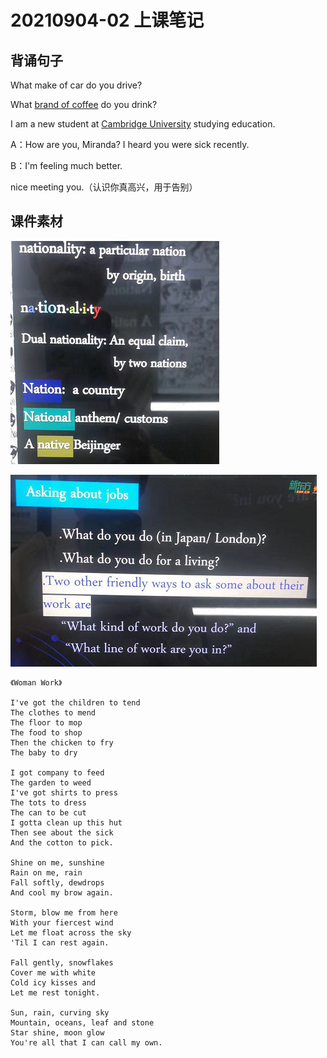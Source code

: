 # 20210904-02 上课笔记



## 背诵句子

What make of car do you drive?



What <u>brand of coffee</u> do you drink?



I am a new student at <u>Cambridge University</u> studying education.



A：How are you, Miranda? I heard you were sick recently.

B：I'm feeling much better.



nice meeting you.（认识你真高兴，用于告别）



## 课件素材



![image-20210908141856427](assets/image-20210908141856427.png)

![image-20210908141925332](assets/image-20210908141925332.png)





```
《Woman Work》

I've got the children to tend
The clothes to mend
The floor to mop
The food to shop
Then the chicken to fry
The baby to dry

I got company to feed
The garden to weed
I've got shirts to press
The tots to dress
The can to be cut
I gotta clean up this hut
Then see about the sick
And the cotton to pick.

Shine on me, sunshine
Rain on me, rain
Fall softly, dewdrops
And cool my brow again.

Storm, blow me from here
With your fiercest wind
Let me float across the sky
'Til I can rest again.

Fall gently, snowflakes
Cover me with white
Cold icy kisses and
Let me rest tonight.

Sun, rain, curving sky
Mountain, oceans, leaf and stone
Star shine, moon glow
You're all that I can call my own.

```




